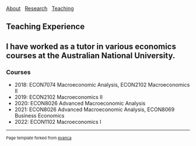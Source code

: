 [About](/About) &nbsp; [Research](/index) &nbsp; [Teaching](/Teaching)

## Teaching Experience

I have worked as a tutor in various economics courses at the Australian National University.
---

### Courses

* 2018: ECON7074 Macroeconomic Analysis, ECON2102 Macroeconomics II
* 2019: ECON2102 Macroeconomics II
* 2020: ECON8026 Advanced Macroeconomic Analysis
* 2021: ECON8026 Advanced Macroeconomic Analysis, ECON8069 Business Economics
* 2022: ECON1102 Macroeconomics I

---
<p style="font-size:11px">Page template forked from <a href="https://github.com/evanca/quick-portfolio">evanca</a></p>
<!-- Remove above link if you don't want to attibute -->

